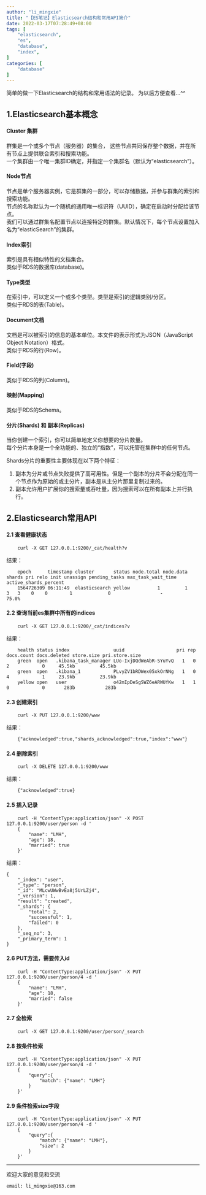 ```yaml
---
author: "li_mingxie"
title: "【ES笔记】Elasticsearch结构和常用API简介"
date: 2022-03-17T07:28:49+08:00
tags: [
    "elasticsearch",
    "es",
    "database",
    "index",
]
categories: [
    "database"
]
---
```


简单的做一下Elasticsearch的结构和常用语法的记录。  <!--more-->
为以后方便查看...^^

## 1.Elasticsearch基本概念

#### Cluster 集群

群集是一个或多个节点（服务器）的集合， 这些节点共同保存整个数据，并在所有节点上提供联合索引和搜索功能。  
一个集群由一个唯一集群ID确定，并指定一个集群名（默认为“elasticsearch”）。

#### Node节点

节点是单个服务器实例，它是群集的一部分，可以存储数据，并参与群集的索引和搜索功能。  
节点的名称默认为一个随机的通用唯一标识符（UUID），确定在启动时分配给该节点。  
我们可以通过群集名配置节点以连接特定的群集。默认情况下，每个节点设置加入名为“elasticSearch”的集群。

#### Index索引

索引是具有相似特性的文档集合。  
类似于RDS的数据库(database)。  

#### Type类型

在索引中，可以定义一个或多个类型。类型是索引的逻辑类别/分区。  
类似于RDS的表(Table)。  

#### Document文档

文档是可以被索引的信息的基本单位。本文件的表示形式为JSON（JavaScript Object Notation）格式。  
类似于RDS的行(Row)。  

#### Field(字段)

类似于RDS的列(Column)。  

#### 映射(Mapping)

类似于RDS的Schema。  

#### 分片(Shards) 和 副本(Replicas)

当你创建一个索引，你可以简单地定义你想要的分片数量。  
每个分片本身是一个全功能的、独立的“指数”，可以托管在集群中的任何节点。

Shards分片的重要性主要体现在以下两个特征：

1. 副本为分片或节点失败提供了高可用性。但是一个副本的分片不会分配在同一个节点作为原始的或主分片，副本是从主分片那里复制过来的。
2. 副本允许用户扩展你的搜索量或吞吐量，因为搜索可以在所有副本上并行执行。

## 2.Elasticsearch常用API

#### 2.1 查看健康状态

```
    curl -X GET 127.0.0.1:9200/_cat/health?v
```

结果：

```
    epoch      timestamp cluster       status node.total node.data shards pri relo init unassign pending_tasks max_task_wait_time active_shards_percent
    1564726309 06:11:49  elasticsearch yellow          1         1      3   3    0    0        1             0                  -                 75.0%
```

#### 2.2 查询当前es集群中所有的indices

```
    curl -X GET 127.0.0.1:9200/_cat/indices?v
```

结果：

```
    health status index                uuid                   pri rep docs.count docs.deleted store.size pri.store.size
    green  open   .kibana_task_manager LUo-IxjDQdWeAbR-SYuYvQ   1   0          2            0     45.5kb         45.5kb
    green  open   .kibana_1            PLvyZV1bRDWex05xkOrNNg   1   0          4            1     23.9kb         23.9kb
    yellow open   user                 o42mIpDeSgSWZ6eARWUfKw   1   1          0            0       283b           283b
```

#### 2.3 创建索引

```
    curl -X PUT 127.0.0.1:9200/www
```

结果：

```
    {"acknowledged":true,"shards_acknowledged":true,"index":"www"}
```

#### 2.4 删除索引

```
    curl -X DELETE 127.0.0.1:9200/www
```

结果：

```
    {"acknowledged":true}
```

#### 2.5 插入记录

```
    curl -H "ContentType:application/json" -X POST 127.0.0.1:9200/user/person -d '
    {
        "name": "LMH",
        "age": 18,
        "married": true
    }'
```

结果：

```
{
    "_index": "user",
    "_type": "person",
    "_id": "MLcwUWwBvEa8j5UrLZj4",
    "_version": 1,
    "result": "created",
    "_shards": {
        "total": 2,
        "successful": 1,
        "failed": 0
    },
    "_seq_no": 3,
    "_primary_term": 1
}
```

#### 2.6 PUT方法，需要传入id

```
    curl -H "ContentType:application/json" -X PUT 127.0.0.1:9200/user/person/4 -d '
    {
        "name": "LMH",
        "age": 18,
        "married": false
    }'
```

#### 2.7 全检索

```
    curl -X GET 127.0.0.1:9200/user/person/_search
```

#### 2.8 按条件检索

```
    curl -H "ContentType:application/json" -X PUT 127.0.0.1:9200/user/person/4 -d '
    {
        "query":{
            "match": {"name": "LMH"}
        }    
    }'
```

#### 2.9 条件检索size字段

```
    curl -H "ContentType:application/json" -X PUT 127.0.0.1:9200/user/person/4 -d '
    {
        "query":{
            "match": {"name": "LMH"},
            "size": 2
        }    
    }'
```

----------------------------------------------
欢迎大家的意见和交流

`email: li_mingxie@163.com`
